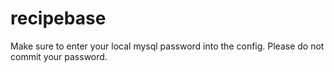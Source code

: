# recipebase

Make sure to enter your local mysql password into the config. 
Please do not commit your password.
